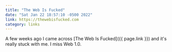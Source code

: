 ```yaml
---
title: "The Web Is Fucked"
date: "Sat Jan 22 18:57:10 -0500 2022"
link: https://thewebisfucked.com
category: links
---
```


A few weeks ago I came across [The Web Is Fucked]({{ page.link }}) and it's
really stuck with me. I miss Web 1.0.
